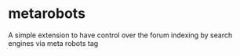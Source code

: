 # metarobots
A simple extension to have control over the forum indexing by search engines via meta robots tag
